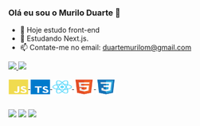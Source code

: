 ### Olá eu sou o Murilo Duarte  👋


- 🔭  Hoje estudo front-end
- 🌱  Estudando Next.js.
- 📫  Contate-me no email: duartemurilom@gmail.com

 <div>
  <a href="https://github.com/Duartemurilo">
    
  <img height="180em" src="https://github-readme-stats.vercel.app/api?username=Duartemurilo&show_icons=true&theme=dark&include_all_commits=true&count_private=true"/>
                           
  <img height="180em" src="https://github-readme-stats.vercel.app/api/top-langs/?username=Duartemurilo&layout=compact&langs_count=7&theme=dark"/>
</div>
  
  <div style="display: inline_block"><br>
  <img align="center" alt="Muzi-Js" height="30" width="40" src="https://raw.githubusercontent.com/devicons/devicon/master/icons/javascript/javascript-plain.svg">
  <img align="center" alt="Muzi-Ts" height="30" width="40" src="https://raw.githubusercontent.com/devicons/devicon/master/icons/typescript/typescript-plain.svg">
  <img align="center" alt="Muzi-React" height="30" width="40" src="https://raw.githubusercontent.com/devicons/devicon/master/icons/react/react-original.svg">
  <img align="center" alt="Muzi-HTML" height="30" width="40" src="https://raw.githubusercontent.com/devicons/devicon/master/icons/html5/html5-original.svg">
  <img align="center" alt="Muzi-CSS" height="30" width="40" src="https://raw.githubusercontent.com/devicons/devicon/master/icons/css3/css3-original.svg">
</div>
  
  ##
  
  <div>
    <a href="https://www.instagram.com/muriloduarte700" target="_blank"><img src="https://img.shields.io/badge/-Instagram-%23E4405F?style=for-the-badge&logo=instagram&logoColor=white" target="_blank"></a>
    <a href = "duartemurilom@gmail.com"><img src="https://img.shields.io/badge/-Gmail-%23333?style=for-the-badge&logo=gmail&logoColor=white" target="_blank"></a>
    <a href="https://www.linkedin.com/in/murilo-duarte-martins-7552aa1a6" target="_blank"><img src="https://img.shields.io/badge/-LinkedIn-%230077B5?style=for-the-badge&logo=linkedin&logoColor=white" target="_blank"></a> 
  </div>
 



